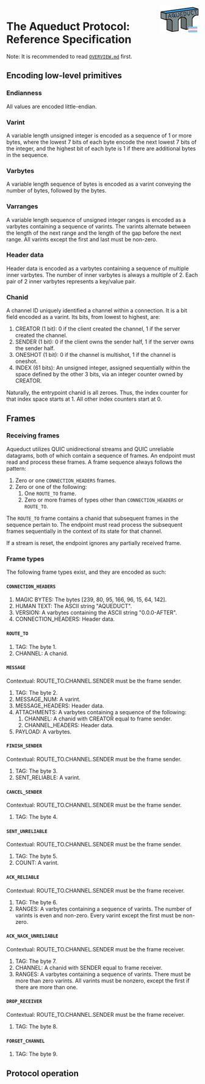 <img align="right" height="75" src="docs/.assets/aqueduct.png"/>

# The Aqueduct Protocol: Reference Specification

Note: It is recommended to read [`OVERVIEW.md`](OVERVIEW.md) first.

## Encoding low-level primitives

### Endianness

All values are encoded little-endian.

### Varint

A variable length unsigned integer is encoded as a sequence of 1 or more bytes,
where the lowest 7 bits of each byte encode the next lowest 7 bits of the
integer, and the highest bit of each byte is 1 if there are additional bytes in
the sequence.

### Varbytes

A variable length sequence of bytes is encoded as a varint conveying the number
of bytes, followed by the bytes.

### Varranges

A variable length sequence of unsigned integer ranges is encoded as a varbytes
containing a sequence of varints. The varints alternate between the length of
the next range and the length of the gap before the next range. All varints
except the first and last must be non-zero.

### Header data

Header data is encoded as a varbytes containing a sequence of multiple inner
varbytes. The number of inner varbytes is always a multiple of 2. Each pair of
2 inner varbytes represents a key/value pair.

### Chanid

A channel ID uniquely identified a channel within a connection. It is a bit
field encoded as a varint. Its bits, from lowest to highest, are:

1. CREATOR (1 bit): 0 if the client created the channel, 1 if the server
   created the channel.
2. SENDER (1 bit): 0 if the client owns the sender half, 1 if the server owns
   the sender half.
3. ONESHOT (1 bit): 0 if the channel is multishot, 1 if the channel is oneshot.
4. INDEX (61 bits): An unsigned integer, assigned sequentially within the space
   defined by the other 3 bits, via an integer counter owned by CREATOR.

Naturally, the entrypoint chanid is all zeroes. Thus, the index counter for
that index space starts at 1. All other index counters start at 0.

## Frames

### Receiving frames

Aqueduct utilizes QUIC unidirectional streams and QUIC unreliable datagrams,
both of which contain a sequence of frames. An endpoint must read and process
these frames. A frame sequence always follows the pattern:

1. Zero or one `CONNECTION_HEADERS` frames.
2. Zero or one of the following:
    1. One `ROUTE_TO` frame.
    2. Zero or more frames of types other than `CONNECTION_HEADERS` or
       `ROUTE_TO`.

The `ROUTE_TO` frame contains a chanid that subsequent frames in the sequence
pertain to. The endpoint must read process the subsequent frames sequentially
in the context of its state for that channel.

If a stream is reset, the endpoint ignores any partially received frame.

### Frame types

The following frame types exist, and they are encoded as such:

#### `CONNECTION_HEADERS`

1. MAGIC BYTES: The bytes [239, 80, 95, 166, 96, 15, 64, 142].
2. HUMAN TEXT: The ASCII string "AQUEDUCT".
3. VERSION: A varbytes containing the ASCII string "0.0.0-AFTER".
4. CONNECTION_HEADERS: Header data.

#### `ROUTE_TO`

1. TAG: The byte 1.
2. CHANNEL: A chanid.

#### `MESSAGE`

Contextual: ROUTE_TO.CHANNEL.SENDER must be the frame sender.

1. TAG: The byte 2.
3. MESSAGE_NUM: A varint.
4. MESSAGE_HEADERS: Header data.
5. ATTACHMENTS: A varbytes containing a sequence of the following:
    1. CHANNEL: A chanid with CREATOR equal to frame sender.
    2. CHANNEL_HEADERS: Header data.
6. PAYLOAD: A varbytes.

#### `FINISH_SENDER`

Contextual: ROUTE_TO.CHANNEL.SENDER must be the frame sender.

1. TAG: The byte 3.
3. SENT_RELIABLE: A varint.

#### `CANCEL_SENDER`

Contextual: ROUTE_TO.CHANNEL.SENDER must be the frame sender.

1. TAG: The byte 4.

#### `SENT_UNRELIABLE`

Contextual: ROUTE_TO.CHANNEL.SENDER must be the frame sender.

1. TAG: The byte 5.
3. COUNT: A varint.

#### `ACK_RELIABLE`

Contextual: ROUTE_TO.CHANNEL.SENDER must be the frame receiver.

1. TAG: The byte 6.
3. RANGES: A varbytes containing a sequence of varints. The number of varints
   is even and non-zero. Every varint except the first must be non-zero.

#### `ACK_NACK_UNRELIABLE`

Contextual: ROUTE_TO.CHANNEL.SENDER must be the frame receiver.

1. TAG: The byte 7.
2. CHANNEL: A chanid with SENDER equal to frame receiver.
3. RANGES: A varbytes containing a sequence of varints. There must be more than
   zero varints. All varints must be nonzero, except the first if there are
   more than one.

#### `DROP_RECEIVER`

Contextual: ROUTE_TO.CHANNEL.SENDER must be the frame receiver.

1. TAG: The byte 8.

#### `FORGET_CHANNEL`

1. TAG: The byte 9.

## Protocol operation


